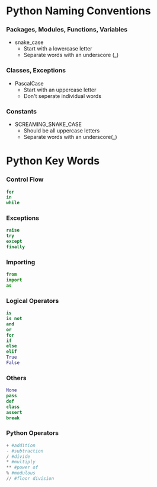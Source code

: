 # Python Naming Conventions
### Packages, Modules, Functions, Variables
- snake_case
    - Start with a lowercase letter
    - Separate words with an underscore (_)
### Classes, Exceptions
- PascalCase
    - Start with an uppercase letter
    - Don't seperate individual words
### Constants
- SCREAMING_SNAKE_CASE
    - Should be all uppercase letters
    - Separate words with an underscore(_)
# Python Key Words
### Control Flow
```Python
for
in
while
```
### Exceptions
```Python
raise
try
except
finally
```
### Importing
```Python
from
import
as
```
### Logical Operators
```Python
is 
is not
and
or
for
if
else
elif
True
False
```
### Others
```Python
None
pass
def
class
assert
break
```
### Python Operators
```Python
+ #addition
- #subtraction
/ #divide
* #multiply
** #power of
% #modulous
// #floor division
```
